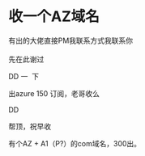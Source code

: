 # 收一个AZ域名


有出的大佬直接PM我联系方式我联系你<br />
<br />
先在此谢过

DD 一&nbsp;&nbsp;下

出azure 150 订阅，老哥收么

DD

帮顶，祝早收

有个AZ + A1（P?）的com域名，300出。
